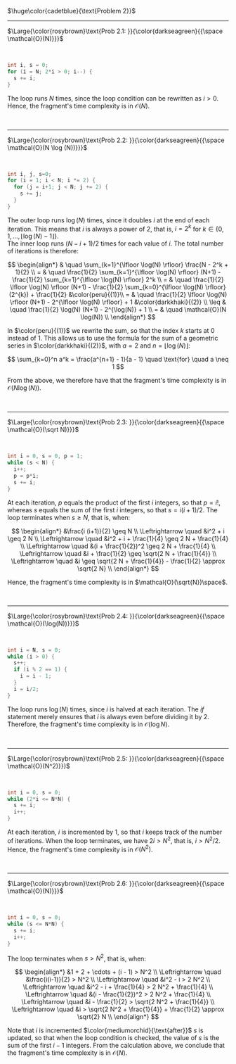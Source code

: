 $\huge\color{cadetblue}{\text{Problem 2}}$

----------------------

$\Large{\color{rosybrown}\text{Prob 2.1: }}{\color{darkseagreen}{{\space \mathcal{O}(N)}}}$  

<br/>

```c
int i, s = 0;
for (i = N; 2*i > 0; i--) {
  s += i;
}
```

The loop runs $N$ times, since the loop condition can be rewritten as $i > 0$. Hence, the fragment's time complexity is in $\mathcal{O}(N)$.

<br/>

----------------------

$\Large{\color{rosybrown}\text{Prob 2.2: }}{\color{darkseagreen}{{\space \mathcal{O}(N \log (N))}}}$  

<br/>


```c
int i, j, s=0;
for (i = 1; i < N; i *= 2) {
  for (j = i+1; j < N; j += 2) {
    s += j;
  }
}
```

The outer loop runs $\log(N)$ times, since it doubles $i$ at the end of each iteration. This means that $i$ is always a power of $2$, that is, $i = 2^k$ for $k \in \lbrace 0, 1, \ldots, \lfloor \log(N) - 1 \rfloor \rbrace$.  
The inner loop runs $(N - i + 1)/2$ times for each value of $i$. The total number of iterations is therefore:

$$
\begin{align*}
  & \quad \sum_{k=1}^{\lfloor \log(N) \rfloor} \frac{N - 2^k + 1}{2} \\
= & \quad \frac{1}{2} \sum_{k=1}^{\lfloor \log(N) \rfloor} (N+1) - \frac{1}{2} \sum_{k=1}^{\lfloor \log(N) \rfloor} 2^k \\
= & \quad \frac{1}{2} \lfloor \log(N) \rfloor (N+1) - \frac{1}{2} \sum_{k=0}^{\lfloor \log(N) \rfloor} (2^{k}) + \frac{1}{2} &\color{peru}{(1)}\\
= & \quad \frac{1}{2} \lfloor \log(N) \rfloor (N+1) - 2^{\lfloor \log(N) \rfloor} + 1 &\color{darkkhaki}{(2)} \\
\leq & \quad \frac{1}{2} \log(N) (N+1) - 2^{\log(N)} + 1 \\
= & \quad \mathcal{O}(N \log(N)) \\
\end{align*}
$$

In $\color{peru}{(1)}$ we rewrite the sum, so that the index $k$ starts at $0$ instead of $1$. This allows us to use the formula for the sum of a geometric series in $\color{darkkhaki}{(2)}$, with $a = 2$ and $n = \lfloor \log(N) \rfloor$:

$$
\sum_{k=0}^n a^k = \frac{a^{n+1} - 1}{a - 1} \quad \text{for} \quad a \neq 1
$$

From the above, we therefore have that the fragment's time complexity is in $\mathcal{O}(N \log(N))$.

<br/>

----------------------

$\Large{\color{rosybrown}\text{Prob 2.3: }}{\color{darkseagreen}{{\space \mathcal{O}(\sqrt N)}}}$  

<br/>

```c
int i = 0, s = 0, p = 1;
while (s < N) {
  i++;
  p = p*i;
  s += i;
}
```

At each iteration, $p$ equals the product of the first $i$ integers, so that $p = i!$, whereas $s$ equals the sum of the first $i$ integers, so that $s = i(i+1)/2$. The loop terminates when $s \geq N$, that is, when:

$$
\begin{align*}
&\frac{i (i+1)}{2} \geq N \\
\Leftrightarrow \quad &i^2 + i \geq 2 N \\
\Leftrightarrow \quad &i^2 + i + \frac{1}{4} \geq 2 N + \frac{1}{4} \\
\Leftrightarrow \quad &(i + \frac{1}{2})^2 \geq 2 N + \frac{1}{4} \\
\Leftrightarrow \quad &i + \frac{1}{2} \geq \sqrt{2 N + \frac{1}{4}} \\
\Leftrightarrow \quad &i \geq \sqrt{2 N + \frac{1}{4}} - \frac{1}{2} \approx \sqrt{2 N} \\
\end{align*}
$$

Hence, the fragment's time complexity is in $\mathcal{O}(\sqrt{N})\space$.  

<br/>

----------------------

$\Large{\color{rosybrown}\text{Prob 2.4: }}{\color{darkseagreen}{{\space \mathcal{O}(\log(N))}}}$  

<br/>

```c
int i = N, s = 0;
while (i > 0) {
  s++;
  if (i % 2 == 1) {
    i = i - 1;
  }
  i = i/2;
}
```

The loop runs $\log(N)$ times, since $i$ is halved at each iteration. The *if* statement merely ensures that $i$ is always even before dividing it by $2$. Therefore, the fragment's time complexity is in $\mathcal{O}(\log N)$.

<br/>

----------------------

$\Large{\color{rosybrown}\text{Prob 2.5: }}{\color{darkseagreen}{{\space \mathcal{O}(N^2)}}}$  

<br/>

```c
int i = 0, s = 0;
while (2*i <= N*N) {
  s += i;
  i++;
}
```

At each iteration, $i$ is incremented by $1$, so that $i$ keeps track of the number of iterations. When the loop terminates, we have $2i > N^2$, that is, $i > N^2/2$. Hence, the fragment's time complexity is in $\mathcal{O}(N^2)$.

<br/>

----------------------

$\Large{\color{rosybrown}\text{Prob 2.6: }}{\color{darkseagreen}{{\space \mathcal{O}(N)}}}$  

<br/>

```c
int i = 0, s = 0;
while (s <= N*N) {
  s += i;
  i++;
}
```

The loop terminates when $s > N^2$, that is, when:

$$
\begin{align*}
&1 + 2 + \cdots + (i - 1) > N^2 \\
\Leftrightarrow \quad &\frac{i(i-1)}{2} > N^2 \\
\Leftrightarrow \quad &i^2 - i > 2 N^2 \\
\Leftrightarrow \quad &i^2 - i + \frac{1}{4} > 2 N^2 + \frac{1}{4} \\
\Leftrightarrow \quad &(i - \frac{1}{2})^2 > 2 N^2 + \frac{1}{4} \\
\Leftrightarrow \quad &i - \frac{1}{2} > \sqrt{2 N^2 + \frac{1}{4}} \\
\Leftrightarrow \quad &i > \sqrt{2 N^2 + \frac{1}{4}} + \frac{1}{2} \approx \sqrt{2} N \\
\end{align*}
$$

Note that $i$ is incremented $\color{mediumorchid}{\text{after}}$ $s$ is updated, so that when the loop condition is checked, the value of $s$ is the sum of the first $i - 1$ integers. From the calculation above, we conclude that the fragment's time complexity is in $\mathcal{O}(N)$.

<br/>